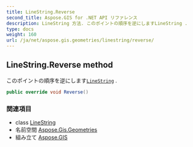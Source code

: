 ```yaml
---
title: LineString.Reverse
second_title: Aspose.GIS for .NET API リファレンス
description: LineString 方法. このポイントの順序を逆にしますLineString .
type: docs
weight: 160
url: /ja/net/aspose.gis.geometries/linestring/reverse/
---
```

## LineString.Reverse method

このポイントの順序を逆にします[`LineString`](../) .

```csharp
public override void Reverse()
```

### 関連項目

* class [LineString](../)
* 名前空間 [Aspose.Gis.Geometries](../../linestring/)
* 組み立て [Aspose.GIS](../../../)


